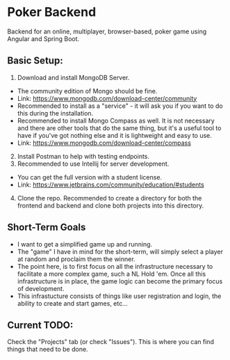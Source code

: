 # Poker Backend
Backend for an online, multiplayer, browser-based, poker game using Angular and Spring Boot.

## Basic Setup:
1. Download and install MongoDB Server.
  * The community edition of Mongo should be fine.
  * Link: https://www.mongodb.com/download-center/community
  * Recommended to install as a "service" - it will ask you if you want to do this during the installation.
  * Recommended to install Mongo Compass as well. It is not necessary and there are other tools that do the same thing, but it's a useful tool to have if you've got nothing else and it is lightweight and easy to use.
  * Link: https://www.mongodb.com/download-center/compass
2. Install Postman to help with testing endpoints.
3. Recommended to use Intellij for server development. 
  * You can get the full version with a student license.
  * Link: https://www.jetbrains.com/community/education/#students
4. Clone the repo. Recommended to create a directory for both the frontend and backend and clone both projects into this directory.

## Short-Term Goals
* I want to get a simplified game up and running. 
* The "game" I have in mind for the short-term, will simply select a player at random and proclaim them the winner.
* The point here, is to first focus on all the infrastructure necessary to facilitate a more complex game, such a NL Hold 'em. Once all this infrastructure is in place, the game logic can become the primary focus of development.
* This infrastucture consists of things like user registration and login, the ability to create and start games, etc...

## Current TODO:
Check the "Projects" tab (or check "Issues"). This is where you can find things that need to be done.
